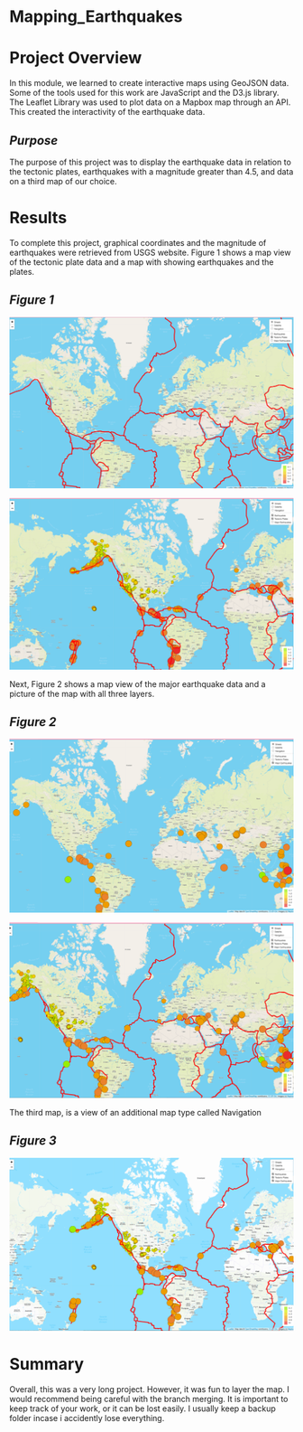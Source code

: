 # Mapping_Earthquakes
# Project Overview

In this module, we learned to create interactive maps using GeoJSON data.  Some of the tools used for this work are JavaScript and the D3.js library.  The Leaflet Library was used to plot data on a Mapbox map through an API.  This created the interactivity of the earthquake data.

## *Purpose*
The purpose of this project was to display the earthquake data in relation to the tectonic plates, earthquakes with a magnitude greater than 4.5, and data on a third map of our choice. 

# Results 
To complete this project, graphical coordinates and the magnitude of earthquakes were retrieved from USGS website.  Figure 1 shows a map view of the tectonic plate data and a map with showing earthquakes and the plates.

## *Figure 1*

![Alt text](resources/tectonicplates.png)

![Alt text](resources/earthquakes%20and%20tectonic%20plates.png)


Next, Figure 2 shows a map view of the major earthquake data and a picture of the map with all three layers. 
## *Figure 2*

![Alt text](resources/major%20earthquakes.png)

![Alt text](resources/all%203%20layers.png)

The third map, is a view of an additional map type called Navigation
## *Figure 3*
![Alt text](resources/all%203%20layers%20with%20new%20map%20style.png)

# Summary
Overall, this was a very long project. However, it was fun to layer the map. I would recommend being careful with the branch merging.  It is important to keep track of your work, or it can be lost easily.  I usually keep a backup folder incase i accidently lose everything. 